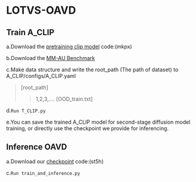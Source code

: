 # LOTVS-OAVD
## Train A_CLIP
a.Download the [pretraining clip model](https://pan.baidu.com/s/1DwBFk1Fr5MHdM25eNFRf4g) code:(mkpx)

b.Download the [MM-AU Benchmark](http://www.lotvsmmau.net)

c.Make data structure and write the root_path (The path of dataset) to A_CLIP/configs/A_CLIP.yaml
>[root_path]
>>1,2,3,....
>>[OOD_train.txt]

d.```Run T_CLIP.py```

e.You can save the trained A_CLIP model for second-stage diffusion model training, or directly use the checkpoint we provide for inferencing.
## Inference OAVD
a.Download our [checkpoint](https://pan.baidu.com/s/1FjYzopBbpbfiQtevznDTgA) code:(st5h)

c.```Run train_and_inference.py```
